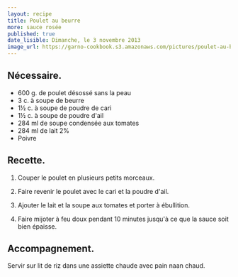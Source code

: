 ```yaml
---
layout: recipe
title: Poulet au beurre
more: sauce rosée
published: true
date_lisible: Dimanche, le 3 novembre 2013
image_url: https://garno-cookbook.s3.amazonaws.com/pictures/poulet-au-beurre-sauce-rosee.jpg
---
```


## Nécessaire.
* 600 g. de poulet désossé sans la peau
* 3 c. à soupe de beurre
* 1½ c. à soupe de poudre de cari
* 1½ c. à soupe de poudre d'ail
* 284 ml de soupe condensée aux tomates
* 284 ml de lait 2%
* Poivre

## Recette.

1. Couper le poulet en plusieurs petits morceaux.

2. Faire revenir le poulet avec le cari et la poudre d'ail.

3. Ajouter le lait et la soupe aux tomates et porter à ébullition.

4. Faire mijoter à feu doux pendant 10 minutes jusqu'à ce que la sauce soit bien épaisse.

## Accompagnement.

Servir sur lit de riz dans une assiette chaude avec pain naan chaud.
